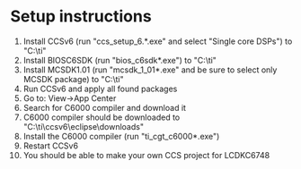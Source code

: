 # Setup instructions
  
1) Install CCSv6 (run "ccs_setup_6.*.exe" and select "Single core DSPs") to "C:\ti"  
2) Install BIOSC6SDK (run "bios_c6sdk*.exe")  to "C:\ti"  
3) Install MCSDK1.01 (run "mcsdk_1_01*.exe" and be sure to select only MCSDK package) to "C:\ti"  
4) Run CCSv6 and apply all found packages    
5) Go to: View->App Center  
6) Search for C6000 compiler and download it  
7) C6000 compiler should be downloaded to "C:\ti\ccsv6\eclipse\downloads"  
8) Install the C6000 compiler (run "ti_cgt_c6000*.exe")  
9) Restart CCSv6  
10) You should be able to make your own CCS project for LCDKC6748